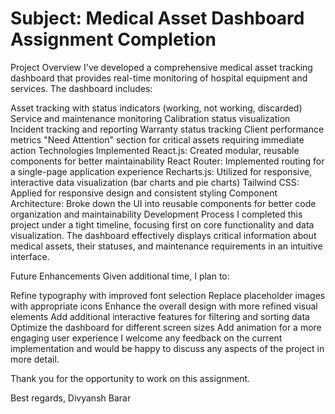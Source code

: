 # Subject: Medical Asset Dashboard Assignment Completion

Project Overview
I've developed a comprehensive medical asset tracking dashboard that provides real-time monitoring of hospital equipment and services. The dashboard includes:

Asset tracking with status indicators (working, not working, discarded)
Service and maintenance monitoring
Calibration status visualization
Incident tracking and reporting
Warranty status tracking
Client performance metrics
"Need Attention" section for critical assets requiring immediate action
Technologies Implemented
React.js: Created modular, reusable components for better maintainability
React Router: Implemented routing for a single-page application experience
Recharts.js: Utilized for responsive, interactive data visualization (bar charts and pie charts)
Tailwind CSS: Applied for responsive design and consistent styling
Component Architecture: Broke down the UI into reusable components for better code organization and maintainability
Development Process
I completed this project under a tight timeline, focusing first on core functionality and data visualization. The dashboard effectively displays critical information about medical assets, their statuses, and maintenance requirements in an intuitive interface.

Future Enhancements
Given additional time, I plan to:

Refine typography with improved font selection
Replace placeholder images with appropriate icons
Enhance the overall design with more refined visual elements
Add additional interactive features for filtering and sorting data
Optimize the dashboard for different screen sizes
Add animation for a more engaging user experience
I welcome any feedback on the current implementation and would be happy to discuss any aspects of the project in more detail.

Thank you for the opportunity to work on this assignment.

Best regards, Divyansh Barar
